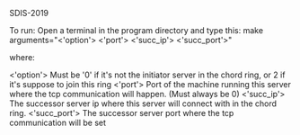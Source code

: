 SDIS-2019

To run: Open a terminal in the program directory and type this: make arguments="<'option'> <'port'> <'succ_ip'> <'succ_port'>"

where:

<'option'>
    Must be '0' if it's not the initiator server in the chord ring, or 2 if it's suppose to join this ring
<'port'>
    Port of the machine running this server where the tcp communication will happen. (Must always be 0)
<'succ_ip'>
    The successor server ip where this server will connect with in the chord ring.
<'succ_port'>
    The successor server port where the tcp communication will be set